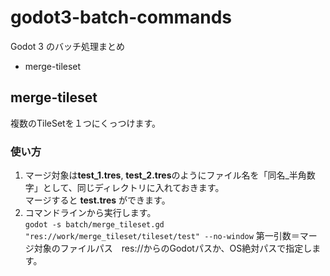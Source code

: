 # godot3-batch-commands
Godot 3 のバッチ処理まとめ

* merge-tileset

## merge-tileset

複数のTileSetを１つにくっつけます。

### 使い方
1. マージ対象は**test_1.tres**, **test_2.tres**のようにファイル名を「同名_半角数字」として、同じディレクトリに入れておきます。  
マージすると **test.tres** ができます。
2. コマンドラインから実行します。  
```godot -s batch/merge_tileset.gd "res://work/merge_tileset/tileset/test" --no-window```
第一引数＝マージ対象のファイルパス　res://からのGodotパスか、OS絶対パスで指定します。
